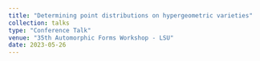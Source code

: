 ```yaml
---
title: "Determining point distributions on hypergeometric varieties"
collection: talks
type: "Conference Talk"
venue: "35th Automorphic Forms Workshop - LSU"
date: 2023-05-26
---
```

